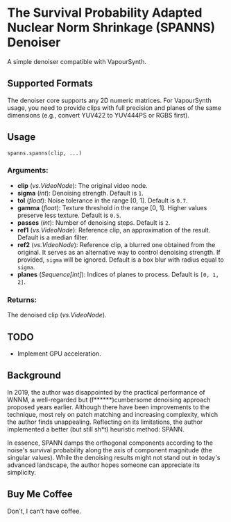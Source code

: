 The Survival Probability Adapted Nuclear Norm Shrinkage (SPANNS) Denoiser
=========================================================================

A simple denoiser compatible with VapourSynth.

Supported Formats
-----------------
The denoiser core supports any 2D numeric matrices. For VapourSynth usage, you need to provide clips with full precision and planes of the same dimensions (e.g., convert YUV422 to YUV444PS or RGBS first).

Usage
-----

`spanns.spanns(clip, ...)`

### Arguments:
- **clip** (*vs.VideoNode*): The original video node.
- **sigma** (*int*): Denoising strength. Default is `1`.
- **tol** (*float*): Noise tolerance in the range [0, 1]. Default is `0.7`.
- **gamma** (*float*): Texture threshold in the range [0, 1]. Higher values preserve less texture. Default is `0.5`.
- **passes** (*int*): Number of denoising steps. Default is `2`.
- **ref1** (*vs.VideoNode*): Reference clip, an approximation of the result. Default is a median filter.
- **ref2** (*vs.VideoNode*): Reference clip, a blurred one obtained from the original. It serves as an alternative way to control denoising strength. If provided, `sigma` will be ignored. Default is a box blur with radius equal to `sigma`.
- **planes** (*Sequence[int]*): Indices of planes to process. Default is `[0, 1, 2]`.

### Returns:
The denoised clip (*vs.VideoNode*).

TODO
----
- Implement GPU acceleration.

Background
----------
In 2019, the author was disappointed by the practical performance of WNNM, a well-regarded but (f\*\*\*\*\*\*)cumbersome denoising approach proposed years earlier. Although there have been improvements to the technique, most rely on patch matching and increasing complexity, which the author finds unappealing. Reflecting on its limitations, the author implemented a better (but still sh\*t) heuristic method: SPANN.

In essence, SPANN damps the orthogonal components according to the noise's survival probability along the axis of component magnitude (the singular values). While the denoising results might not stand out in today's advanced landscape, the author hopes someone can appreciate its simplicity.

Buy Me Coffee
-------------
Don't, I can't have coffee.
